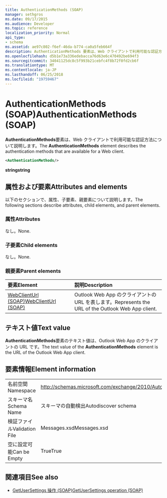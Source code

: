 ```yaml
---
title: AuthenticationMethods (SOAP)
manager: sethgros
ms.date: 09/17/2015
ms.audience: Developer
ms.topic: reference
localization_priority: Normal
api_type:
- schema
ms.assetid: ae97c802-f6ef-46da-b774-ca0a5feb664f
description: AuthenticationMethods 要素は、Web クライアントで利用可能な認証方法について説明します。
ms.openlocfilehash: d5b1e73a336edebacca76d63e6c470492be694f3
ms.sourcegitcommit: 34041125dc8c5f993b21cebfc4f8b72f0fd2cb6f
ms.translationtype: MT
ms.contentlocale: ja-JP
ms.lasthandoff: 06/25/2018
ms.locfileid: "19759467"
---
```

# <a name="authenticationmethods-soap"></a><span data-ttu-id="6b58a-103">AuthenticationMethods (SOAP)</span><span class="sxs-lookup"><span data-stu-id="6b58a-103">AuthenticationMethods (SOAP)</span></span>

<span data-ttu-id="6b58a-104">**AuthenticationMethods**要素は、Web クライアントで利用可能な認証方法について説明します。</span><span class="sxs-lookup"><span data-stu-id="6b58a-104">The **AuthenticationMethods** element describes the authentication methods that are available for a Web client.</span></span> 
  
```XML
<AuthenticationMethods/>
```

 <span data-ttu-id="6b58a-105">**string**</span><span class="sxs-lookup"><span data-stu-id="6b58a-105">**string**</span></span>
## <a name="attributes-and-elements"></a><span data-ttu-id="6b58a-106">属性および要素</span><span class="sxs-lookup"><span data-stu-id="6b58a-106">Attributes and elements</span></span>

<span data-ttu-id="6b58a-107">以下のセクションで、属性、子要素、親要素について説明します。</span><span class="sxs-lookup"><span data-stu-id="6b58a-107">The following sections describe attributes, child elements, and parent elements.</span></span>
  
### <a name="attributes"></a><span data-ttu-id="6b58a-108">属性</span><span class="sxs-lookup"><span data-stu-id="6b58a-108">Attributes</span></span>

<span data-ttu-id="6b58a-109">なし。</span><span class="sxs-lookup"><span data-stu-id="6b58a-109">None.</span></span>
  
### <a name="child-elements"></a><span data-ttu-id="6b58a-110">子要素</span><span class="sxs-lookup"><span data-stu-id="6b58a-110">Child elements</span></span>

<span data-ttu-id="6b58a-111">なし。</span><span class="sxs-lookup"><span data-stu-id="6b58a-111">None.</span></span>
  
### <a name="parent-elements"></a><span data-ttu-id="6b58a-112">親要素</span><span class="sxs-lookup"><span data-stu-id="6b58a-112">Parent elements</span></span>

|<span data-ttu-id="6b58a-113">**要素**</span><span class="sxs-lookup"><span data-stu-id="6b58a-113">**Element**</span></span>|<span data-ttu-id="6b58a-114">**説明**</span><span class="sxs-lookup"><span data-stu-id="6b58a-114">**Description**</span></span>|
|:-----|:-----|
|[<span data-ttu-id="6b58a-115">WebClientUrl (SOAP)</span><span class="sxs-lookup"><span data-stu-id="6b58a-115">WebClientUrl (SOAP)</span></span>](webclienturl-soap.md) <br/> |<span data-ttu-id="6b58a-116">Outlook Web App のクライアントの URL を表します。</span><span class="sxs-lookup"><span data-stu-id="6b58a-116">Represents the URL of the Outlook Web App client.</span></span>  <br/> |
   
## <a name="text-value"></a><span data-ttu-id="6b58a-117">テキスト値</span><span class="sxs-lookup"><span data-stu-id="6b58a-117">Text value</span></span>

<span data-ttu-id="6b58a-118">**AuthenticationMethods**要素のテキスト値は、Outlook Web App のクライアントの URL です。</span><span class="sxs-lookup"><span data-stu-id="6b58a-118">The text value of the **AuthenticationMethods** element is the URL of the Outlook Web App client.</span></span> 
  
## <a name="element-information"></a><span data-ttu-id="6b58a-119">要素情報</span><span class="sxs-lookup"><span data-stu-id="6b58a-119">Element information</span></span>

|||
|:-----|:-----|
|<span data-ttu-id="6b58a-120">名前空間</span><span class="sxs-lookup"><span data-stu-id="6b58a-120">Namespace</span></span>  <br/> |http://schemas.microsoft.com/exchange/2010/Autodiscover  <br/> |
|<span data-ttu-id="6b58a-121">スキーマ名</span><span class="sxs-lookup"><span data-stu-id="6b58a-121">Schema Name</span></span>  <br/> |<span data-ttu-id="6b58a-122">スキーマの自動検出</span><span class="sxs-lookup"><span data-stu-id="6b58a-122">Autodiscover schema</span></span>  <br/> |
|<span data-ttu-id="6b58a-123">検証ファイル</span><span class="sxs-lookup"><span data-stu-id="6b58a-123">Validation File</span></span>  <br/> |<span data-ttu-id="6b58a-124">Messages.xsd</span><span class="sxs-lookup"><span data-stu-id="6b58a-124">Messages.xsd</span></span>  <br/> |
|<span data-ttu-id="6b58a-125">空に設定可能</span><span class="sxs-lookup"><span data-stu-id="6b58a-125">Can be Empty</span></span>  <br/> |<span data-ttu-id="6b58a-126">True</span><span class="sxs-lookup"><span data-stu-id="6b58a-126">True</span></span>  <br/> |
   
## <a name="see-also"></a><span data-ttu-id="6b58a-127">関連項目</span><span class="sxs-lookup"><span data-stu-id="6b58a-127">See also</span></span>

- [<span data-ttu-id="6b58a-128">GetUserSettings 操作 (SOAP)</span><span class="sxs-lookup"><span data-stu-id="6b58a-128">GetUserSettings operation (SOAP)</span></span>](getusersettings-operation-soap.md)

